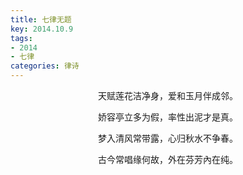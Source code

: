 ```yaml
---
title: 七律无题
key: 2014.10.9
tags: 
- 2014
- 七律
categories: 律诗
---
```


<p align="center">天赋莲花洁净身，爱和玉月伴成邻。
</p>
<p align="center">娇容亭立多为假，率性出泥才是真。
</p>
<p align="center">梦入清风常带露，心归秋水不争春。
</p>
<p align="center">古今常唱缘何故，外在芬芳內在纯。
</p>
